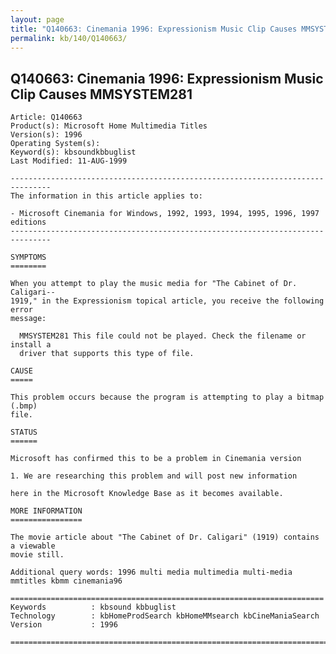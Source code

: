 ```yaml
---
layout: page
title: "Q140663: Cinemania 1996: Expressionism Music Clip Causes MMSYSTEM281"
permalink: kb/140/Q140663/
---
```


## Q140663: Cinemania 1996: Expressionism Music Clip Causes MMSYSTEM281

	Article: Q140663
	Product(s): Microsoft Home Multimedia Titles
	Version(s): 1996
	Operating System(s): 
	Keyword(s): kbsoundkbbuglist
	Last Modified: 11-AUG-1999
	
	-------------------------------------------------------------------------------
	The information in this article applies to:
	
	- Microsoft Cinemania for Windows, 1992, 1993, 1994, 1995, 1996, 1997 editions 
	-------------------------------------------------------------------------------
	
	SYMPTOMS
	========
	
	When you attempt to play the music media for "The Cabinet of Dr. Caligari--
	1919," in the Expressionism topical article, you receive the following error
	message:
	
	  MMSYSTEM281 This file could not be played. Check the filename or install a
	  driver that supports this type of file.
	
	CAUSE
	=====
	
	This problem occurs because the program is attempting to play a bitmap (.bmp)
	file.
	
	STATUS
	======
	
	Microsoft has confirmed this to be a problem in Cinemania version
	
	1. We are researching this problem and will post new information
	
	here in the Microsoft Knowledge Base as it becomes available.
	
	MORE INFORMATION
	================
	
	The movie article about "The Cabinet of Dr. Caligari" (1919) contains a viewable
	movie still.
	
	Additional query words: 1996 multi media multimedia multi-media mmtitles kbmm cinemania96
	
	======================================================================
	Keywords          : kbsound kbbuglist
	Technology        : kbHomeProdSearch kbHomeMMsearch kbCineManiaSearch
	Version           : 1996
	
	=============================================================================
	
